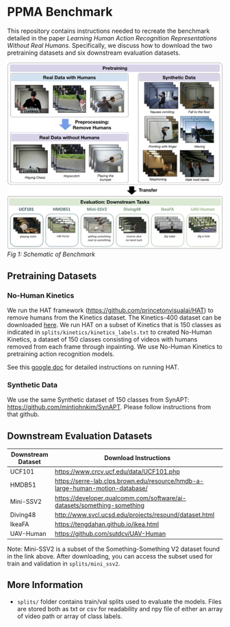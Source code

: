 # PPMA Benchmark
This repository contains instructions needed to recreate the benchmark detailed in the paper _Learning Human Action Recognition Representations
Without Real Humans_. Specifically, we discuss how to download the two pretraining datasets and six downstream evaluation datasets.

![sds](.github/main_figure.png "Main Figure")
*Fig 1: Schematic of Benchmark*

## Pretraining Datasets
### No-Human Kinetics
We run the HAT framework (https://github.com/princetonvisualai/HAT) to remove humans from the Kinetics dataset. The Kinetics-400 dataset can be downloaded [here](https://www.deepmind.com/open-source/kinetics). We run HAT on a subset of Kinetics that is 150 classes as indicated in ```splits/kinetics/kinetics_labels.txt``` to created No-Human Kinetics, a dataset of 150 classes consisting of videos with humans removed from each frame through inpainting. We use No-Human Kinetics to pretraining action recognition models.

See this [google doc](https://docs.google.com/document/d/1aeKKv5ZcIvv3uXjd_rlbMYvC97KBq63rUlET5pjQ44M/edit?usp=sharing) for detailed instructions on running HAT.

### Synthetic Data
We use the same Synthetic dataset of 150 classes from SynAPT: https://github.com/mintjohnkim/SynAPT. Please follow instructions from that github.


## Downstream Evaluation Datasets
|   Downstream Dataset | Download Instructions                                                         |
|-----------|-------------------------------------------------------------------------------|
| UCF101    | https://www.crcv.ucf.edu/data/UCF101.php                                      |
| HMDB51    | https://serre-lab.clps.brown.edu/resource/hmdb-a-large-human-motion-database/ |
| Mini-SSV2 | https://developer.qualcomm.com/software/ai-datasets/something-something       |
| Diving48  | http://www.svcl.ucsd.edu/projects/resound/dataset.html                        |
| IkeaFA    | https://tengdahan.github.io/ikea.html                                         |
| UAV-Human | https://github.com/sutdcv/UAV-Human                                           |

Note: Mini-SSV2 is a subset of the Something-Something V2 dataset found in the link above. After downloading, you can access the subset used for train and validation in ```splits/mini_ssv2```.


## More Information
- ```splits/``` folder contains train/val splits used to evaluate the models. Files are stored both as txt or csv for readability and npy file of either an array of video path or array of class labels. 


